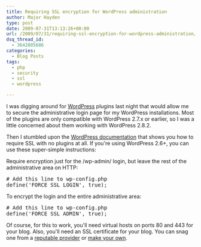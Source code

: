 ```yaml
---
title: Requiring SSL encryption for WordPress administration
author: Major Hayden
type: post
date: 2009-07-31T13:13:26+00:00
url: /2009/07/31/requiring-ssl-encryption-for-wordpress-administration/
dsq_thread_id:
  - 3642805686
categories:
  - Blog Posts
tags:
  - php
  - security
  - ssl
  - wordpress

---
```

I was digging around for [WordPress][1] plugins last night that would allow me to secure the administrative login page for my WordPress installations. Most of the plugins are only compatible with WordPress 2.7.x or earlier, so I was a little concerned about them working with WordPress 2.8.2.

Then I stumbled upon the [WordPress documentation][2] that shows you how to require SSL with no plugins at all. If you're using WordPress 2.6+, you can use these super-simple instructions:

Require encryption just for the /wp-admin/ login, but leave the rest of the administrative area on HTTP:

<pre lang="php"># Add this line to wp-config.php
define('FORCE_SSL_LOGIN', true);</pre>

To encrypt the login and the entire administrative area:

<pre lang="php"># Add this line to wp-config.php
define('FORCE_SSL_ADMIN', true);</pre>

Of course, for this to work, you'll need virtual hosts on ports 80 and 443 for your blog. Also, you'll need an SSL certificate for your blog. You can snag one from a [reputable provider][3] or [make your own][4].

 [1]: http://wordpress.org/
 [2]: http://codex.wordpress.org/Administration_Over_SSL
 [3]: https://ssl.trustwave.com/solutions-overview.php
 [4]: http://rackerhacker.com/2007/08/02/generate-self-signed-certificate-and-key-in-one-line/
